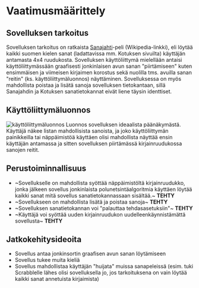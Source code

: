 # Vaatimusmäärittely

## Sovelluksen tarkoitus

Sovelluksen tarkoitus on ratkaista [Sanajahti](https://fi.wikipedia.org/wiki/Sanajahti)-peli (Wikipedia-linkki), eli löytää
kaikki suomen kielen sanat (ladattavissa mm. Kotuksen sivuilta) käyttäjän antamasta 4x4 ruudukosta. Sovelluksen käyttöliittymä
mielellään antaisi käyttöliittymässään graafisesti jonkinlaisen avun sanan "piirtämiseen" kuten ensimmäisen ja viimeisen 
kirjaimen korostus sekä nuolilla tms. avuilla sanan "reitin" (ks. käyttöliittymäluonnos) näyttäminen. Sovelluksessa
on myös mahdollista poistaa ja lisätä sanoja sovelluksen tietokantaan, sillä Sanajahdin ja Kotuksen sanatietokannat eivät liene täysin identtiset.


## Käyttöliittymäluonnos

![käyttöliittymäluonnos](https://github.com/tibe314/ot-harjoitustyo/blob/master/dokumentointi/kuvat/kayttoliittymaluonnos.jpg)
Luonnos sovelluksen ideaalista päänäkymästä. Käyttäjä näkee listan mahdollisista sanoista, ja joko käyttöliittymän 
painikkeilla tai näppäimistöä käyttäen olisi mahdollista näyttää ensin käyttäjän antamassa ja sitten sovelluksen piirtämässä
kirjainruudukossa sanojen reitit.

## Perustoiminnallisuus

- ~Sovellukselle on mahdollista syöttää näppäimistöltä kirjainruudukko, jonka jälkeen sovellus jonkinlaista
polunetsintäalgoritmia käyttäen löytää kaikki sanat mitä sovellus sanatietokannassaan sisältää.~ **TEHTY**
- ~Sovellukseen on mahdollista lisätä ja poistaa sanoja~ **TEHTY**
- ~Sovelluksen sanatietokannan voi "palauttaa tehdasasetuksiin"~ **TEHTY**
- ~Käyttäjä voi syöttää uuden kirjainruudukon uudelleenkäynnistämättä sovellusta~ **TEHTY**

## Jatkokehitysideoita

- Sovellus antaa jonkinsortin graafisen avun sanan löytämiseen
- Sovellus tukee muita kieliä
- Sovellus mahdollistaa käyttäjän "huijata" muissa sanapeleissä (esim. tuki Scrabblelle lähes olisi sovelluksella jo, jos
tarkoituksena on vain löytää kaikki sanat annetuista kirjaimista)
